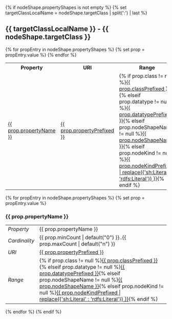 {% if nodeShape.propertyShapes is not empty %}
{% set targetClassLocalName = nodeShape.targetClass | split(':') | last %}
## {{ targetClassLocalName }} - {{ nodeShape.targetClass }}

<table>
    <tr>
        <th>Property</th>
        <th>URI</th>
        <th>Range</th>
        <th>Card</th>
        <th>Optionaliteit</th>
        <th>Herkomst</th>
    </tr>
{% for propEntry in nodeShape.propertyShapes %}
{% set prop = propEntry.value %}
    <tr>
        <td><a href="#{{ targetClassLocalName | lower | replace({' ' : '-'}) }}-{{ prop.propertyName | lower | replace({' ' : '-'}) }}">{{ prop.propertyName }}</a></td>
        <td><a href="{{ prop.property }}">{{ prop.propertyPrefixed }}</a></td>
        <td>{% if prop.class != null %}<a href="{{ prop.class }}">{{ prop.classPrefixed }}</a>{% elseif prop.datatype != null %}<a href="{{ prop.datatype }}">{{ prop.datatypePrefixed }}</a>{% elseif prop.nodeShapeName != null %}<a href="{{ prop.nodeShapeSeeAlso }}">{{ prop.nodeShapeName }}</a>{% elseif prop.nodeKind != null %}<a href="{{ prop.nodeKind | replace({'http://www.w3.org/ns/shacl#Literal' : 'http://www.w3.org/2000/01/rdf-schema#Literal' }) }}">{{ prop.nodeKindPrefixed | replace({'sh:Literal' : 'rdfs:Literal'}) }}</a>{% endif %}</td>
        <td>{{ prop.minCount | default("0") }}..{{ prop.maxCount | default("n") }}</td>
        <td>{% if prop.optionaliteit contains "V"%}V{% elseif prop.optionaliteit contains "C"%}C{% elseif prop.optionaliteit contains "A"%}A{% elseif prop.optionaliteit contains "O"%}O{% endif %}</td>
        <td>{% if prop.shape contains 'https://TODO.com/DCAT-AP-NL/' %}NL{% else %}AP{% endif %}</td>
    </tr>
{% endfor %}
</table>

{% for propEntry in nodeShape.propertyShapes %}
{% set prop = propEntry.value %}
### {{ prop.propertyName }}

<table>
<tr>
    <td><em>Property</em></td>
    <td>{{ prop.propertyName }}</td>
</tr>
<tr>
    <td><em>Cardinality</em></td>
    <td>{{ prop.minCount | default("0") }}..{{ prop.maxCount | default("n") }}</td>
</tr>
<tr>
    <td><em>URI</em></td>
    <td><a href="{{ prop.property }}">{{ prop.propertyPrefixed }}</a></td>
</tr>
<tr>
    <td><em>Range</em></td>
    <td>{% if prop.class != null %}<a href="{{ prop.class }}">{{ prop.classPrefixed }}</a>{% elseif prop.datatype != null %}<a href="{{ prop.datatype }}">{{ prop.datatypePrefixed }}</a>{% elseif prop.nodeShapeName != null %}<a href="{{ prop.nodeShapeSeeAlso }}">{{ prop.nodeShapeName }}</a>{% elseif prop.nodeKind != null %}<a href="{{ prop.nodeKind | replace({'http://www.w3.org/ns/shacl#Literal' : 'http://www.w3.org/2000/01/rdf-schema#Literal' }) }}">{{ prop.nodeKindPrefixed | replace({'sh:Literal' : 'rdfs:Literal'}) }}</a>{% endif %}</td>
</tr>
</table>

{% endfor %}
{% endif %}

